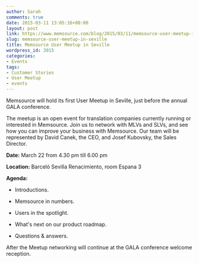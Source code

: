 ```yaml
---
author: Sarah
comments: true
date: 2015-03-11 13:05:16+00:00
layout: post
link: https://www.memsource.com/blog/2015/03/11/memsource-user-meetup-in-seville/
slug: memsource-user-meetup-in-seville
title: Memsource User Meetup in Seville
wordpress_id: 3915
categories:
- Events
tags:
- Customer Stories
- User Meetup
- events
---
```


Memsource will hold its first User Meetup in Seville, just before the annual GALA conference.

The meetup is an open event for translation companies currently running or interested in Memsource. Join us to network with MLVs and SLVs, and see how you can improve your business with Memsource. Our team will be represented by David Canek, the CEO, and Josef Kubovsky, the Sales Director.<!-- more -->



**Date:** March 22 from 4.30 pm till 6.00 pm

**Location:** Barceló Sevilla Renacimiento, room Espana 3

**Agenda:**



	
  * Introductions.

	
  * Memsource in numbers.

	
  * Users in the spotlight.

	
  * What's next on our product roadmap.

	
  * Questions & answers.


After the Meetup networking will continue at the GALA conference welcome reception.
